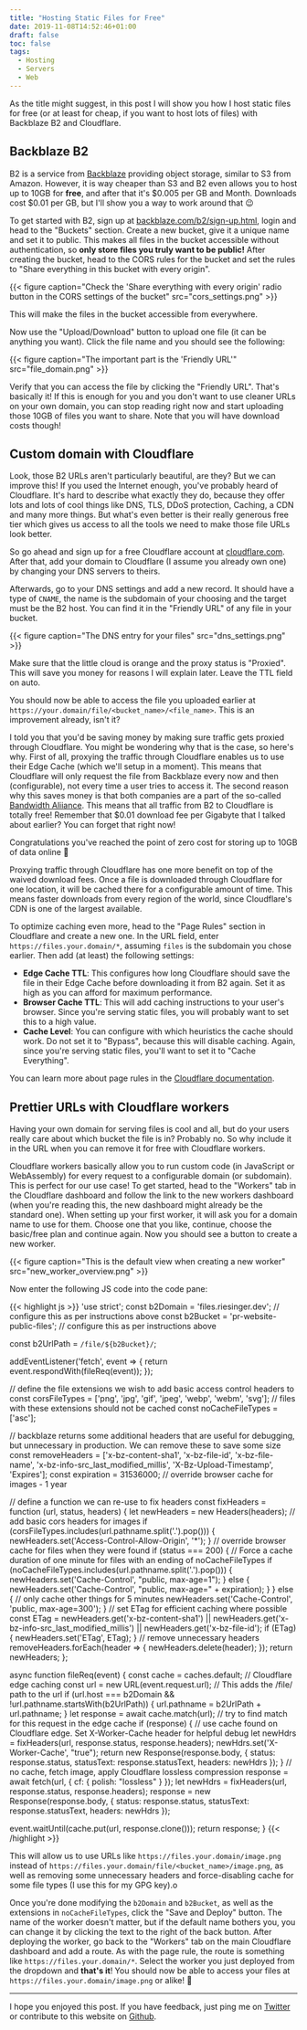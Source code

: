 ```yaml
---
title: "Hosting Static Files for Free"
date: 2019-11-08T14:52:46+01:00
draft: false
toc: false
tags:
  - Hosting
  - Servers
  - Web
---
```


As the title might suggest, in this post I will show you how I host static files for free (or at
least for cheap, if you want to host lots of files) with Backblaze B2 and Cloudflare.

## Backblaze B2

B2 is a service from [Backblaze](https://backblaze.com) providing object storage, similar to S3 from
Amazon. However, it is way cheaper than S3 and B2 even allows you to host up to 10GB for **free**,
and after that it's $0.005 per GB and Month. Downloads cost $0.01 per GB, but I'll show you a way to
work around that 😉

To get started with B2, sign up at
[backblaze.com/b2/sign-up.html](https://www.backblaze.com/b2/sign-up.html), login and head to
the "Buckets" section. Create a new bucket, give it a unique name and set it to public. This makes
all files in the bucket accessible without authentication, so **only store files you truly want to
be public!** After creating the bucket, head to the CORS rules for the bucket and set the rules to
"Share everything in this bucket with every origin".

{{< figure caption="Check the 'Share everything with every origin' radio button in the CORS settings of the bucket" src="cors_settings.png" >}}

This will make the files in the bucket accessible from everywhere.

Now use the "Upload/Download" button to upload one file (it can be anything you want). Click the
file name and you should see the following:

{{< figure caption="The important part is the 'Friendly URL'" src="file_domain.png" >}}

Verify that you can access the file by clicking the "Friendly URL".
That's basically it! If this is enough for you and you don't want to use cleaner URLs on your own
domain, you can stop reading right now and start uploading those 10GB of files you want to share.
Note that you will have download costs though!

## Custom domain with Cloudflare

Look, those B2 URLs aren't particularly beautiful, are they? But we can improve this!
If you used the Internet enough, you've probably heard of Cloudflare. It's hard to describe what
exactly they do, because they offer lots and lots of cool things like DNS, TLS, DDoS protection,
Caching, a CDN and many more things. But what's even better is their really generous free tier which
gives us access to all the tools we need to make those file URLs look better.

So go ahead and sign up for a free Cloudflare account at [cloudflare.com](https://cloudflare.com).
After that, add your domain to Cloudflare (I assume you already own one) by changing your DNS
servers to theirs.

Afterwards, go to your DNS settings and add a new record. It should have a type of `CNAME`, the name
is the subdomain of your choosing and the target must be the B2 host. You can find it in the
"Friendly URL" of any file in your bucket.

{{< figure caption="The DNS entry for your files" src="dns_settings.png" >}}

Make sure that the little cloud is orange and the proxy status is "Proxied". This will save you
money for reasons I will explain later. Leave the TTL field on auto.

You should now be able to access the file you uploaded earlier at
`https://your.domain/file/<bucket_name>/<file_name>`. This is an improvement already, isn't it?

I told you that you'd be saving money by making sure traffic gets proxied through Cloudflare. You
might be wondering why that is the case, so here's why.
First of all, proxying the traffic through Cloudflare enables us to use their Edge Cache (which
we'll setup in a moment). This means that Cloudflare will only request the file from Backblaze every
now and then (configurable), not every time a user tries to access it.
The second reason why this saves money is that both companies are a part of the so-called [Bandwidth
Aliiance](https://blog.cloudflare.com/bandwidth-alliance/). This means that all traffic from B2 to
Cloudflare is totally free! Remember that $0.01 download fee per Gigabyte that I talked about
earlier? You can forget that right now!

Congratulations you've reached the point of zero cost for storing up to 10GB of data online 🎉

Proxying traffic through Cloudflare has one more benefit on top of the waived download fees. Once a
file is downloaded through Cloudflare for one location, it will be cached there for a configurable
amount of time. This means faster downloads from every region of the world, since Cloudflare's CDN
is one of the largest available.

To optimize caching even more, head to the "Page Rules" section in Cloudflare and create a new one.
In the URL field, enter `https://files.your.domain/*`, assuming `files` is the subdomain you chose
earlier.
Then add (at least) the following settings:

* **Edge Cache TTL**: This configures how long Cloudflare should save the file in their Edge Cache
  before downloading it from B2 again. Set it as high as you can afford for maximum performance.
* **Browser Cache TTL**: This will add caching instructions to your user's browser. Since you're
  serving static files, you will probably want to set this to a high value.
* **Cache Level**: You can configure with which heuristics the cache should work. Do not set it to
  "Bypass", because this will disable caching. Again, since you're serving static files, you'll want
  to set it to "Cache Everything".

You can learn more about page rules in the [Cloudflare
documentation](https://support.cloudflare.com/hc/en-us/articles/218411427).

## Prettier URLs with Cloudflare workers

Having your own domain for serving files is cool and all, but do your users really care about which
bucket the file is in? Probably no. So why include it in the URL when you can remove it for free
with Cloudflare workers.

Cloudflare workers basically allow you to run custom code (in JavaScript or WebAssembly) for every
request to a configurable domain (or subdomain). This is perfect for our use case!
To get started, head to the "Workers" tab in the Cloudflare dashboard and follow the link to the new
workers dashboard (when you're reading this, the new dashboard might already be the standard one).
When setting up your first worker, it will ask you for a domain name to use for them. Choose one
that you like, continue, choose the basic/free plan and continue again. Now you should see a button
to create a new worker.

{{< figure caption="This is the default view when creating a new worker" src="new_worker_overview.png" >}}

Now enter the following JS code into the code pane:

{{< highlight js >}}
'use strict';
const b2Domain = 'files.riesinger.dev'; // configure this as per instructions above
const b2Bucket = 'pr-website-public-files'; // configure this as per instructions above

const b2UrlPath = `/file/${b2Bucket}/`;

addEventListener('fetch', event => {
  return event.respondWith(fileReq(event));
});

// define the file extensions we wish to add basic access control headers to
const corsFileTypes = ['png', 'jpg', 'gif', 'jpeg', 'webp', 'webm', 'svg'];
// files with these extensions should not be cached
const noCacheFileTypes = ['asc'];

// backblaze returns some additional headers that are useful for debugging, but unnecessary in production. We can remove these to save some size
const removeHeaders = ['x-bz-content-sha1', 'x-bz-file-id', 'x-bz-file-name', 'x-bz-info-src_last_modified_millis', 'X-Bz-Upload-Timestamp', 'Expires'];
const expiration = 31536000; // override browser cache for images - 1 year

// define a function we can re-use to fix headers
const fixHeaders = function (url, status, headers) {
  let newHeaders = new Headers(headers);
  // add basic cors headers for images
  if (corsFileTypes.includes(url.pathname.split('.').pop())) { newHeaders.set('Access-Control-Allow-Origin', '*'); }
  // override browser cache for files when they were found
  if (status === 200) {
    // Force a cache duration of one minute for files with an ending of noCacheFileTypes
    if (noCacheFileTypes.includes(url.pathname.split('.').pop())) {
      newHeaders.set('Cache-Control', "public, max-age=1");
    } else {
      newHeaders.set('Cache-Control', "public, max-age=" + expiration);
    }
  } else {
    // only cache other things for 5 minutes
    newHeaders.set('Cache-Control', 'public, max-age=300');
  }
  // set ETag for efficient caching where possible
  const ETag = newHeaders.get('x-bz-content-sha1') || newHeaders.get('x-bz-info-src_last_modified_millis') || newHeaders.get('x-bz-file-id');
  if (ETag) {
    newHeaders.set('ETag', ETag);
  }
  // remove unnecessary headers
  removeHeaders.forEach(header => { newHeaders.delete(header); });
  return newHeaders;
};

async function fileReq(event) {
  const cache = caches.default; // Cloudflare edge caching
  const url = new URL(event.request.url);
  // This adds the /file/<bucket-name> path to the url
  if (url.host === b2Domain && !url.pathname.startsWith(b2UrlPath)) { url.pathname = b2UrlPath + url.pathname; }
  let response = await cache.match(url); // try to find match for this request in the edge cache
  if (response) {
    // use cache found on Cloudflare edge. Set X-Worker-Cache header for helpful debug
    let newHdrs = fixHeaders(url, response.status, response.headers);
    newHdrs.set('X-Worker-Cache', "true");
    return new Response(response.body, {
      status: response.status,
      statusText: response.statusText,
      headers: newHdrs
    });
  }
  // no cache, fetch image, apply Cloudflare lossless compression
  response = await fetch(url, { cf: { polish: "lossless" } });
  let newHdrs = fixHeaders(url, response.status, response.headers);
  response = new Response(response.body, {
    status: response.status,
    statusText: response.statusText,
    headers: newHdrs
  });

  event.waitUntil(cache.put(url, response.clone()));
  return response;
}
{{< /highlight >}}

This will allow us to use URLs like `https://files.your.domain/image.png` instead of
`https://files.your.domain/file/<bucket_name>/image.png`, as well as removing some unnecessary
headers and force-disabling cache for some file types (I use this for my GPG key).o

Once you're done modifying the `b2Domain` and `b2Bucket`, as well as the extensions in
`noCacheFileTypes`, click the "Save and Deploy" button. The name of the worker doesn't matter, but
if the default name bothers you, you can change it by clicking the text to the right of the back
button.
After deploying the worker, go back to the "Workers" tab on the main Cloudflare dashboard and add a
route. As with the page rule, the route is something like `https://files.your.domain/*`. Select the
worker you just deployed from the dropdown and **that's it**!
You should now be able to access your files at `https://files.your.domain/image.png` or alike! 🚀

---

I hope you enjoyed this post. If you have feedback, just ping me on
[Twitter](https://twitter.com/pascalriesinger) or contribute to this website on
[Github](https://github.com/riesinger/website).

